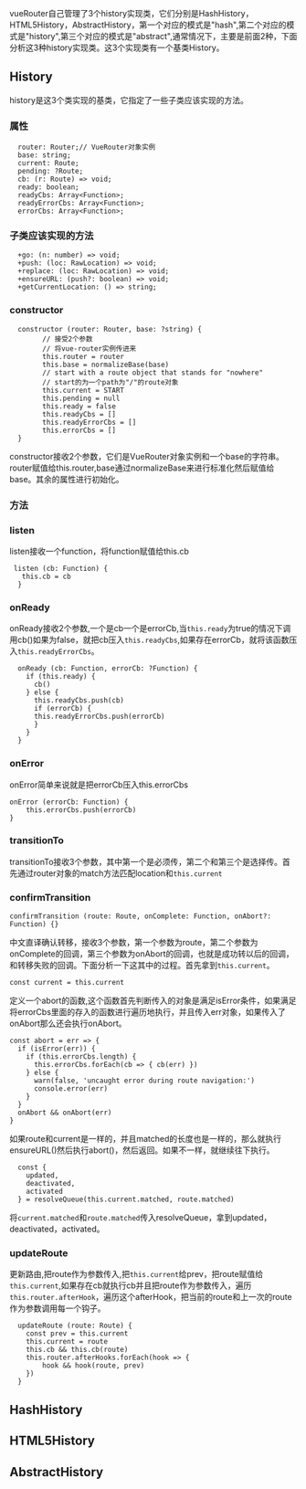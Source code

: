 vueRouter自己管理了3个history实现类，它们分别是HashHistory，HTML5History，AbstractHistory，第一个对应的模式是"hash",第二个对应的模式是"history",第三个对应的模式是"abstract",通常情况下，主要是前面2种，下面分析这3种history实现类。这3个实现类有一个基类History。
## History ##
history是这3个类实现的基类，它指定了一些子类应该实现的方法。
### 属性 ###

      router: Router;// VueRouter对象实例
      base: string;
      current: Route;
      pending: ?Route;
      cb: (r: Route) => void;
      ready: boolean;
      readyCbs: Array<Function>;
      readyErrorCbs: Array<Function>;
      errorCbs: Array<Function>;
### 子类应该实现的方法 ###

      +go: (n: number) => void;
      +push: (loc: RawLocation) => void;
      +replace: (loc: RawLocation) => void;
      +ensureURL: (push?: boolean) => void;
      +getCurrentLocation: () => string;

### constructor ###

      constructor (router: Router, base: ?string) {
		    // 接受2个参数
		    // 将vue-router实例传进来
		    this.router = router
		    this.base = normalizeBase(base)
		    // start with a route object that stands for "nowhere"
		    // start的为一个path为"/"的route对象
		    this.current = START
		    this.pending = null
		    this.ready = false
		    this.readyCbs = []
		    this.readyErrorCbs = []
		    this.errorCbs = []
      }
constructor接收2个参数，它们是VueRouter对象实例和一个base的字符串。router赋值给this.router,base通过normalizeBase来进行标准化然后赋值给base。其余的属性进行初始化。
### 方法 ###
### listen ###
listen接收一个function，将function赋值给this.cb

     listen (cb: Function) {
       this.cb = cb
      }

### onReady ###
onReady接收2个参数,一个是cb一个是errorCb,当`this.ready`为true的情况下调用cb()如果为false，就把cb压入`this.readyCbs`,如果存在errorCb，就将该函数压入`this.readyErrorCbs`。

      onReady (cb: Function, errorCb: ?Function) {
        if (this.ready) {
          cb()
        } else {
          this.readyCbs.push(cb)
          if (errorCb) {
          this.readyErrorCbs.push(errorCb)
          }
        }
      }

### onError ###
onError简单来说就是把errorCb压入this.errorCbs

    onError (errorCb: Function) {
        this.errorCbs.push(errorCb)
    }

### transitionTo ###
transitionTo接收3个参数，其中第一个是必须传，第二个和第三个是选择传。首先通过router对象的match方法匹配location和`this.current`
### confirmTransition ###

    confirmTransition (route: Route, onComplete: Function, onAbort?: Function) {}
中文直译确认转移，接收3个参数，第一个参数为route，第二个参数为onComplete的回调，第三个参数为onAbort的回调，也就是成功转以后的回调，和转移失败的回调。下面分析一下这其中的过程。首先拿到`this.current`。
    
    const current = this.current
定义一个abort的函数,这个函数首先判断传入的对象是满足isError条件，如果满足将errorCbs里面的存入的函数进行遍历地执行，并且传入err对象，如果传入了onAbort那么还会执行onAbort。

    const abort = err => {
      if (isError(err)) {
        if (this.errorCbs.length) {
          this.errorCbs.forEach(cb => { cb(err) })
        } else {
          warn(false, 'uncaught error during route navigation:')
          console.error(err)
        }
      }
      onAbort && onAbort(err)
    }
如果route和current是一样的，并且matched的长度也是一样的，那么就执行ensureURL()然后执行abort()，然后返回。如果不一样，就继续往下执行。

      const {
        updated,
        deactivated,
        activated
      } = resolveQueue(this.current.matched, route.matched)
将`current.matched`和`route.matched`传入resolveQueue，拿到updated，deactivated，activated。

### updateRoute ###
更新路由,把route作为参数传入,把`this.current`给prev，把route赋值给`this.current`,如果存在cb就执行cb并且把route作为参数传入，遍历`this.router.afterHook`，遍历这个afterHook，把当前的route和上一次的route作为参数调用每一个钩子。

      updateRoute (route: Route) {
	    const prev = this.current
	    this.current = route
	    this.cb && this.cb(route)
	    this.router.afterHooks.forEach(hook => {
      		hook && hook(route, prev)
    	})
      }
    

## HashHistory ##
## HTML5History ##
## AbstractHistory ##